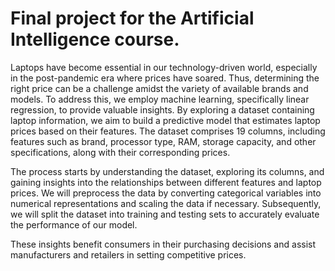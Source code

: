 # Final project for the Artificial Intelligence course.


Laptops have become essential in our technology-driven world, especially in the post-pandemic era where prices have soared. Thus, determining the right price can be a challenge amidst the variety of available brands and models. To address this, we employ machine learning, specifically linear regression, to provide valuable insights. By exploring a dataset containing laptop information, we aim to build a predictive model that estimates laptop prices based on their features. The dataset comprises 19 columns, including features such as brand, processor type, RAM, storage capacity, and other specifications, along with their corresponding prices.

The process starts by understanding the dataset, exploring its columns, and gaining insights into the relationships between different features and laptop prices. We will preprocess the data by converting categorical variables into numerical representations and scaling the data if necessary. Subsequently, we will split the dataset into training and testing sets to accurately evaluate the performance of our model.

These insights benefit consumers in their purchasing decisions and assist manufacturers and retailers in setting competitive prices.


